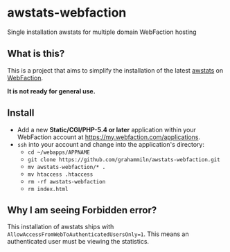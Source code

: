 awstats-webfaction
==================

Single installation awstats for multiple domain WebFaction hosting

What is this?
-------------

This is a project that aims to simplify the installation of the latest [awstats](http://awstats.sourceforge.net) on [WebFaction](http://www.webfaction.com?affiliate=dssw).

**It is not ready for general use.**

Install
-------

- Add a new **Static/CGI/PHP-5.4 or later** application within your WebFaction account at https://my.webfaction.com/applications.
- `ssh` into your account and change into the application's directory:
  - `cd ~/webapps/APPNAME`
  - `git clone https://github.com/grahammiln/awstats-webfaction.git`
  - `mv awstats-webfaction/* .`
  - `mv htaccess .htaccess`
  - `rm -rf awstats-webfaction`
  - `rm index.html`

Why I am seeing Forbidden error?
--------------------------------

This installation of awstats ships with `AllowAccessFromWebToAuthenticatedUsersOnly=1`. This means an authenticated user must be viewing the statistics.